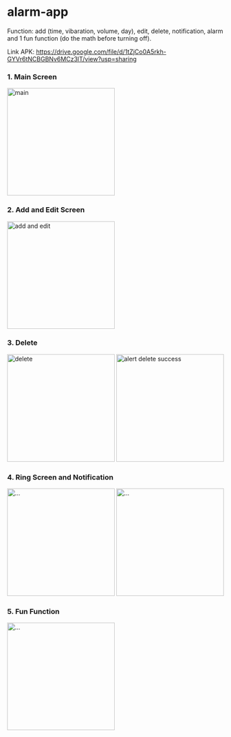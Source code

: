 # alarm-app
Function: add (time, vibaration, volume, day), edit, delete, notification, alarm and 1 fun function (do the math before turning off).
 
Link APK: https://drive.google.com/file/d/1tZjCo0A5rkh-GYVr6tNCBGBNv6MCz3lT/view?usp=sharing

###  1. Main Screen
<img src="https://user-images.githubusercontent.com/71586417/178147848-5a262ce1-507f-4211-be56-af303625a9a8.png" alt="main" width="250" />

###  2. Add and Edit Screen
<img src="https://user-images.githubusercontent.com/71586417/178148433-97b94c5f-07ce-4a0e-94ca-455d9e7feae2.png" alt="add and edit" width="250" />

### 3. Delete 
<img src="https://user-images.githubusercontent.com/71586417/178148749-ab6c61ec-8ccb-4241-86e1-eb87bfc8452d.png" alt="delete" width="250" /> <img src="https://user-images.githubusercontent.com/71586417/178148462-bd138b8c-a9f4-4cf2-8378-5949410141f0.png" alt="alert delete success" width="250" />

### 4. Ring Screen and Notification
<img src="https://user-images.githubusercontent.com/71586417/178148497-d342e06a-5a3a-4ff3-81a2-c848846af451.png" alt="..." width="250" /> <img src="https://user-images.githubusercontent.com/71586417/178148504-c3739933-cd4d-4f21-9f65-6921ebbaeb70.png" alt="..." width="250" />

### 5. Fun Function
<img src="https://user-images.githubusercontent.com/71586417/178148920-a28b8227-a9ca-467e-ae05-9cca01409198.png" alt="..." width="250" />
